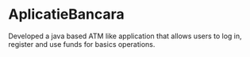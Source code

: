 # AplicatieBancara
Developed a java based ATM like application that allows users to log in, register and use funds for basics operations. 
